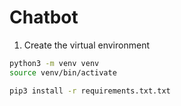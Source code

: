 # Chatbot

1. Create the virtual environment
```bash
python3 -m venv venv
source venv/bin/activate
```
 ```bash
 pip3 install -r requirements.txt.txt
 ```